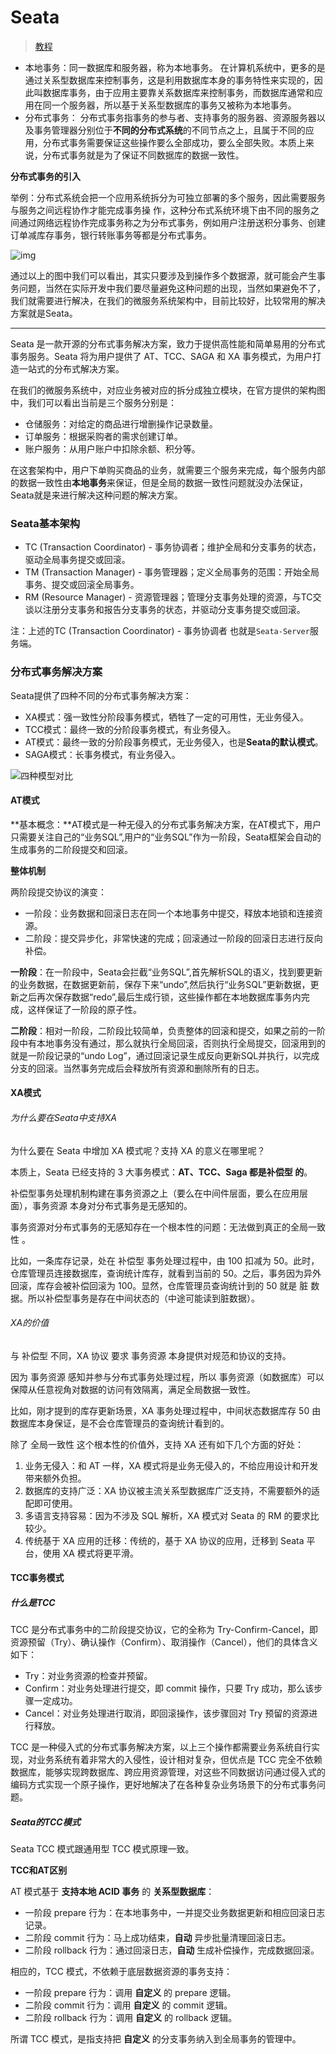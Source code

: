 # Seata

> [教程](https://juejin.cn/post/7304984457525706790?utm_source=gold_browser_extension)

- 本地事务：同一数据库和服务器，称为本地事务。 在计算机系统中，更多的是通过关系型数据库来控制事务，这是利用数据库本身的事务特性来实现的，因此叫数据库事务，由于应用主要靠关系数据库来控制事务，而数据库通常和应用在同一个服务器，所以基于关系型数据库的事务又被称为本地事务。
- 分布式事务： 分布式事务指事务的参与者、支持事务的服务器、资源服务器以及事务管理器分别位于**不同的分布式系统**的不同节点之上，且属于不同的应用，分布式事务需要保证这些操作要么全部成功，要么全部失败。本质上来说，分布式事务就是为了保证不同数据库的数据一致性。

**分布式事务的引入**

举例：分布式系统会把一个应用系统拆分为可独立部署的多个服务，因此需要服务与服务之间远程协作才能完成事务操 作，这种分布式系统环境下由不同的服务之间通过网络远程协作完成事务称之为分布式事务，例如用户注册送积分事务、创建订单减库存事务，银行转账事务等都是分布式事务。

![img](https://p3-juejin.byteimg.com/tos-cn-i-k3u1fbpfcp/5996570bb4bb40a18d76d2165b25c4fd~tplv-k3u1fbpfcp-jj-mark:3024:0:0:0:q75.awebp#?w=1983&h=839&s=33560&e=png&b=fdfdfd)

通过以上的图中我们可以看出，其实只要涉及到操作多个数据源，就可能会产生事务问题，当然在实际开发中我们要尽量避免这种问题的出现，当然如果避免不了，我们就需要进行解决，在我们的微服务系统架构中，目前比较好，比较常用的解决方案就是Seata。

---

Seata 是一款开源的分布式事务解决方案，致力于提供高性能和简单易用的分布式事务服务。Seata 将为用户提供了 AT、TCC、SAGA 和 XA 事务模式，为用户打造一站式的分布式解决方案。

在我们的微服务系统中，对应业务被对应的拆分成独立模块，在官方提供的架构图中，我们可以看出当前是三个服务分别是：

- 仓储服务：对给定的商品进行增删操作记录数量。
- 订单服务：根据采购者的需求创建订单。
- 账户服务：从用户账户中扣除余额、积分等。

在这套架构中，用户下单购买商品的业务，就需要三个服务来完成，每个服务内部的数据一致性由**本地事务**来保证，但是全局的数据一致性问题就没办法保证，Seata就是来进行解决这种问题的解决方案。

### Seata基本架构

- TC (Transaction Coordinator) - 事务协调者；维护全局和分支事务的状态，驱动全局事务提交或回滚。
- TM (Transaction Manager) - 事务管理器；定义全局事务的范围：开始全局事务、提交或回滚全局事务。
- RM (Resource Manager) - 资源管理器；管理分支事务处理的资源，与TC交谈以注册分支事务和报告分支事务的状态，并驱动分支事务提交或回滚。

注：上述的TC (Transaction Coordinator) - 事务协调者 也就是`Seata-Server`服务端。

### 分布式事务解决方案

Seata提供了四种不同的分布式事务解决方案：

- XA模式：强一致性分阶段事务模式，牺牲了一定的可用性，无业务侵入。
- TCC模式：最终一致的分阶段事务模式，有业务侵入。
- AT模式：最终一致的分阶段事务模式，无业务侵入，也是**Seata的默认模式**。
- SAGA模式：长事务模式，有业务侵入。

![四种模型对比](https://p3-juejin.byteimg.com/tos-cn-i-k3u1fbpfcp/dd4c128c82ed49358b9e64eda5db07be~tplv-k3u1fbpfcp-jj-mark:3024:0:0:0:q75.awebp#?w=1481&h=551&s=137882&e=png&b=d5d5d5)

#### AT模式

**基本概念：**AT模式是一种无侵入的分布式事务解决方案，在AT模式下，用户只需要关注自己的“业务SQL”,用户的“业务SQL”作为一阶段，Seata框架会自动的生成事务的二阶段提交和回滚。

**整体机制**

两阶段提交协议的演变：

- 一阶段：业务数据和回滚日志在同一个本地事务中提交，释放本地锁和连接资源。
- 二阶段：提交异步化，非常快速的完成；回滚通过一阶段的回滚日志进行反向补偿。

**一阶段**：在一阶段中，Seata会拦截“业务SQL”,首先解析SQL的语义，找到要更新的业务数据，在数据更新前，保存下来“undo”,然后执行“业务SQL”更新数据，更新之后再次保存数据“redo”,最后生成行锁，这些操作都在本地数据库事务内完成，这样保证了一阶段的原子性。

**二阶段**：相对一阶段，二阶段比较简单，负责整体的回滚和提交，如果之前的一阶段中有本地事务没有通过，那么就执行全局回滚，否则执行全局提交，回滚用到的就是一阶段记录的“undo Log”，通过回滚记录生成反向更新SQL并执行，以完成分支的回滚。当然事务完成后会释放所有资源和删除所有的日志。

#### XA模式

###### 为什么要在Seata中支持XA

为什么要在 Seata 中增加 XA 模式呢？支持 XA 的意义在哪里呢？

本质上，Seata 已经支持的 3 大事务模式：**AT、TCC、Saga 都是补偿型 的**。

补偿型事务处理机制构建在事务资源之上（要么在中间件层面，要么在应用层面），事务资源 本身对分布式事务是无感知的。

事务资源对分布式事务的无感知存在一个根本性的问题：无法做到真正的全局一致性 。

比如，一条库存记录，处在 补偿型 事务处理过程中，由 100 扣减为 50。此时，仓库管理员连接数据库，查询统计库存，就看到当前的 50。之后，事务因为异外回滚，库存会被补偿回滚为 100。显然，仓库管理员查询统计到的 50 就是 脏 数据。所以补偿型事务是存在中间状态的（中途可能读到脏数据）。

###### XA的价值

与 补偿型 不同，XA 协议 要求 事务资源 本身提供对规范和协议的支持。

因为 事务资源 感知并参与分布式事务处理过程，所以 事务资源（如数据库）可以保障从任意视角对数据的访问有效隔离，满足全局数据一致性。

比如，刚才提到的库存更新场景，XA 事务处理过程中，中间状态数据库存 50 由数据库本身保证，是不会仓库管理员的查询统计看到的。

除了 全局一致性 这个根本性的价值外，支持 XA 还有如下几个方面的好处：

1. 业务无侵入：和 AT 一样，XA 模式将是业务无侵入的，不给应用设计和开发带来额外负担。
2. 数据库的支持广泛：XA 协议被主流关系型数据库广泛支持，不需要额外的适配即可使用。
3. 多语言支持容易：因为不涉及 SQL 解析，XA 模式对 Seata 的 RM 的要求比较少。
4. 传统基于 XA 应用的迁移：传统的，基于 XA 协议的应用，迁移到 Seata 平台，使用 XA 模式将更平滑。

#### TCC事务模式

##### 什么是TCC

TCC 是分布式事务中的二阶段提交协议，它的全称为 Try-Confirm-Cancel，即资源预留（Try）、确认操作（Confirm）、取消操作（Cancel），他们的具体含义如下：

- Try：对业务资源的检查并预留。
- Confirm：对业务处理进行提交，即 commit 操作，只要 Try 成功，那么该步骤一定成功。
- Cancel：对业务处理进行取消，即回滚操作，该步骤回对 Try 预留的资源进行释放。

TCC 是一种侵入式的分布式事务解决方案，以上三个操作都需要业务系统自行实现，对业务系统有着非常大的入侵性，设计相对复杂，但优点是 TCC 完全不依赖数据库，能够实现跨数据库、跨应用资源管理，对这些不同数据访问通过侵入式的编码方式实现一个原子操作，更好地解决了在各种复杂业务场景下的分布式事务问题。

##### Seata的TCC模式

Seata TCC 模式跟通用型 TCC 模式原理一致。

**TCC和AT区别**

AT 模式基于 **支持本地 ACID 事务** 的 **关系型数据库**：

- 一阶段 prepare 行为：在本地事务中，一并提交业务数据更新和相应回滚日志记录。
- 二阶段 commit 行为：马上成功结束，**自动** 异步批量清理回滚日志。
- 二阶段 rollback 行为：通过回滚日志，**自动** 生成补偿操作，完成数据回滚。

相应的，TCC 模式，不依赖于底层数据资源的事务支持：

- 一阶段 prepare 行为：调用 **自定义** 的 prepare 逻辑。
- 二阶段 commit 行为：调用 **自定义** 的 commit 逻辑。
- 二阶段 rollback 行为：调用 **自定义** 的 rollback 逻辑。

所谓 TCC 模式，是指支持把 **自定义** 的分支事务纳入到全局事务的管理中。


